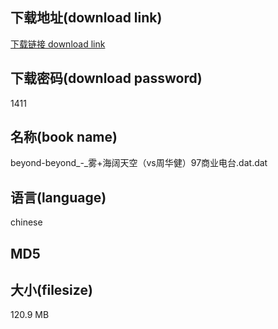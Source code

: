 ## 下载地址(download link)
[下载链接 download link](https://tutu365.netlify.app/?s=beyond-beyond_-_%E9%9B%BE%2B%E6%B5%B7%E9%98%94%E5%A4%A9%E7%A9%BA%EF%BC%88vs%E5%91%A8%E5%8D%8E%E5%81%A5%EF%BC%8997%E5%95%86%E4%B8%9A%E7%94%B5%E5%8F%B0.dat)

## 下载密码(download password)
1411

## 名称(book name)
beyond-beyond_-_雾+海阔天空（vs周华健）97商业电台.dat.dat

## 语言(language)
chinese

## MD5


## 大小(filesize)
120.9 MB

